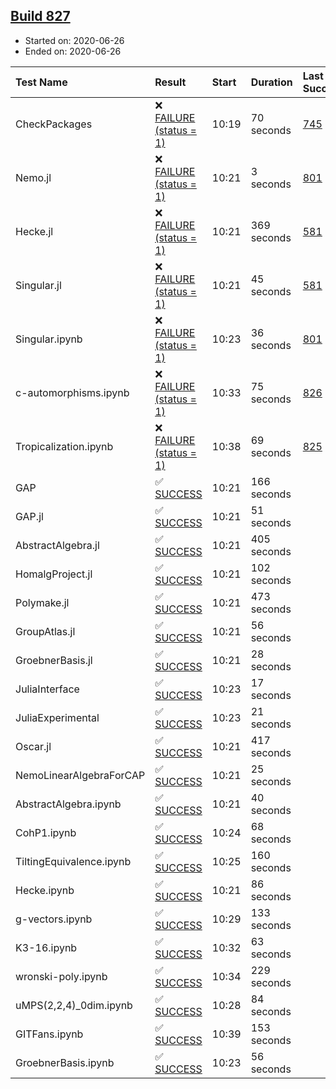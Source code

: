 ## [Build 827](https://oscarci.mathematik.uni-kl.de/job/oscar-julia-1.4/827/)

* Started on: 2020-06-26
* Ended on: 2020-06-26

| Test Name    | Result | Start | Duration | Last Success | First Failure |
|:-------------|:-------|:------|:---------|:-------------|:--------------|
| CheckPackages | ❌ [FAILURE (status = 1)](https://oscarci.mathematik.uni-kl.de/job/oscar-julia-1.4/827/artifact/logs/build-827/CheckPackages.log) | 10:19 | 70 seconds | [745](https://oscarci.mathematik.uni-kl.de/job/oscar-julia-1.4/745/) | [746](https://oscarci.mathematik.uni-kl.de/job/oscar-julia-1.4/746/) |
| Nemo.jl | ❌ [FAILURE (status = 1)](https://oscarci.mathematik.uni-kl.de/job/oscar-julia-1.4/827/artifact/logs/build-827/Nemo.jl.log) | 10:21 | 3 seconds | [801](https://oscarci.mathematik.uni-kl.de/job/oscar-julia-1.4/801/) | [802](https://oscarci.mathematik.uni-kl.de/job/oscar-julia-1.4/802/) |
| Hecke.jl | ❌ [FAILURE (status = 1)](https://oscarci.mathematik.uni-kl.de/job/oscar-julia-1.4/827/artifact/logs/build-827/Hecke.jl.log) | 10:21 | 369 seconds | [581](https://oscarci.mathematik.uni-kl.de/job/oscar-julia-1.4/581/) | [582](https://oscarci.mathematik.uni-kl.de/job/oscar-julia-1.4/582/) |
| Singular.jl | ❌ [FAILURE (status = 1)](https://oscarci.mathematik.uni-kl.de/job/oscar-julia-1.4/827/artifact/logs/build-827/Singular.jl.log) | 10:21 | 45 seconds | [581](https://oscarci.mathematik.uni-kl.de/job/oscar-julia-1.4/581/) | [582](https://oscarci.mathematik.uni-kl.de/job/oscar-julia-1.4/582/) |
| Singular.ipynb | ❌ [FAILURE (status = 1)](https://oscarci.mathematik.uni-kl.de/job/oscar-julia-1.4/827/artifact/logs/build-827/Singular.ipynb.log) | 10:23 | 36 seconds | [801](https://oscarci.mathematik.uni-kl.de/job/oscar-julia-1.4/801/) | [802](https://oscarci.mathematik.uni-kl.de/job/oscar-julia-1.4/802/) |
| c-automorphisms.ipynb | ❌ [FAILURE (status = 1)](https://oscarci.mathematik.uni-kl.de/job/oscar-julia-1.4/827/artifact/logs/build-827/c-automorphisms.ipynb.log) | 10:33 | 75 seconds | [826](https://oscarci.mathematik.uni-kl.de/job/oscar-julia-1.4/826/) | [827](https://oscarci.mathematik.uni-kl.de/job/oscar-julia-1.4/827/) |
| Tropicalization.ipynb | ❌ [FAILURE (status = 1)](https://oscarci.mathematik.uni-kl.de/job/oscar-julia-1.4/827/artifact/logs/build-827/Tropicalization.ipynb.log) | 10:38 | 69 seconds | [825](https://oscarci.mathematik.uni-kl.de/job/oscar-julia-1.4/825/) | [826](https://oscarci.mathematik.uni-kl.de/job/oscar-julia-1.4/826/) |
| GAP | ✅ [SUCCESS](https://oscarci.mathematik.uni-kl.de/job/oscar-julia-1.4/827/artifact/logs/build-827/GAP.log) | 10:21 | 166 seconds |  |  |
| GAP.jl | ✅ [SUCCESS](https://oscarci.mathematik.uni-kl.de/job/oscar-julia-1.4/827/artifact/logs/build-827/GAP.jl.log) | 10:21 | 51 seconds |  |  |
| AbstractAlgebra.jl | ✅ [SUCCESS](https://oscarci.mathematik.uni-kl.de/job/oscar-julia-1.4/827/artifact/logs/build-827/AbstractAlgebra.jl.log) | 10:21 | 405 seconds |  |  |
| HomalgProject.jl | ✅ [SUCCESS](https://oscarci.mathematik.uni-kl.de/job/oscar-julia-1.4/827/artifact/logs/build-827/HomalgProject.jl.log) | 10:21 | 102 seconds |  |  |
| Polymake.jl | ✅ [SUCCESS](https://oscarci.mathematik.uni-kl.de/job/oscar-julia-1.4/827/artifact/logs/build-827/Polymake.jl.log) | 10:21 | 473 seconds |  |  |
| GroupAtlas.jl | ✅ [SUCCESS](https://oscarci.mathematik.uni-kl.de/job/oscar-julia-1.4/827/artifact/logs/build-827/GroupAtlas.jl.log) | 10:21 | 56 seconds |  |  |
| GroebnerBasis.jl | ✅ [SUCCESS](https://oscarci.mathematik.uni-kl.de/job/oscar-julia-1.4/827/artifact/logs/build-827/GroebnerBasis.jl.log) | 10:21 | 28 seconds |  |  |
| JuliaInterface | ✅ [SUCCESS](https://oscarci.mathematik.uni-kl.de/job/oscar-julia-1.4/827/artifact/logs/build-827/JuliaInterface.log) | 10:23 | 17 seconds |  |  |
| JuliaExperimental | ✅ [SUCCESS](https://oscarci.mathematik.uni-kl.de/job/oscar-julia-1.4/827/artifact/logs/build-827/JuliaExperimental.log) | 10:23 | 21 seconds |  |  |
| Oscar.jl | ✅ [SUCCESS](https://oscarci.mathematik.uni-kl.de/job/oscar-julia-1.4/827/artifact/logs/build-827/Oscar.jl.log) | 10:21 | 417 seconds |  |  |
| NemoLinearAlgebraForCAP | ✅ [SUCCESS](https://oscarci.mathematik.uni-kl.de/job/oscar-julia-1.4/827/artifact/logs/build-827/NemoLinearAlgebraForCAP.log) | 10:21 | 25 seconds |  |  |
| AbstractAlgebra.ipynb | ✅ [SUCCESS](https://oscarci.mathematik.uni-kl.de/job/oscar-julia-1.4/827/artifact/logs/build-827/AbstractAlgebra.ipynb.log) | 10:21 | 40 seconds |  |  |
| CohP1.ipynb | ✅ [SUCCESS](https://oscarci.mathematik.uni-kl.de/job/oscar-julia-1.4/827/artifact/logs/build-827/CohP1.ipynb.log) | 10:24 | 68 seconds |  |  |
| TiltingEquivalence.ipynb | ✅ [SUCCESS](https://oscarci.mathematik.uni-kl.de/job/oscar-julia-1.4/827/artifact/logs/build-827/TiltingEquivalence.ipynb.log) | 10:25 | 160 seconds |  |  |
| Hecke.ipynb | ✅ [SUCCESS](https://oscarci.mathematik.uni-kl.de/job/oscar-julia-1.4/827/artifact/logs/build-827/Hecke.ipynb.log) | 10:21 | 86 seconds |  |  |
| g-vectors.ipynb | ✅ [SUCCESS](https://oscarci.mathematik.uni-kl.de/job/oscar-julia-1.4/827/artifact/logs/build-827/g-vectors.ipynb.log) | 10:29 | 133 seconds |  |  |
| K3-16.ipynb | ✅ [SUCCESS](https://oscarci.mathematik.uni-kl.de/job/oscar-julia-1.4/827/artifact/logs/build-827/K3-16.ipynb.log) | 10:32 | 63 seconds |  |  |
| wronski-poly.ipynb | ✅ [SUCCESS](https://oscarci.mathematik.uni-kl.de/job/oscar-julia-1.4/827/artifact/logs/build-827/wronski-poly.ipynb.log) | 10:34 | 229 seconds |  |  |
| uMPS(2,2,4)_0dim.ipynb | ✅ [SUCCESS](https://oscarci.mathematik.uni-kl.de/job/oscar-julia-1.4/827/artifact/logs/build-827/uMPS-2-2-4-_0dim.ipynb.log) | 10:28 | 84 seconds |  |  |
| GITFans.ipynb | ✅ [SUCCESS](https://oscarci.mathematik.uni-kl.de/job/oscar-julia-1.4/827/artifact/logs/build-827/GITFans.ipynb.log) | 10:39 | 153 seconds |  |  |
| GroebnerBasis.ipynb | ✅ [SUCCESS](https://oscarci.mathematik.uni-kl.de/job/oscar-julia-1.4/827/artifact/logs/build-827/GroebnerBasis.ipynb.log) | 10:23 | 56 seconds |  |  |
